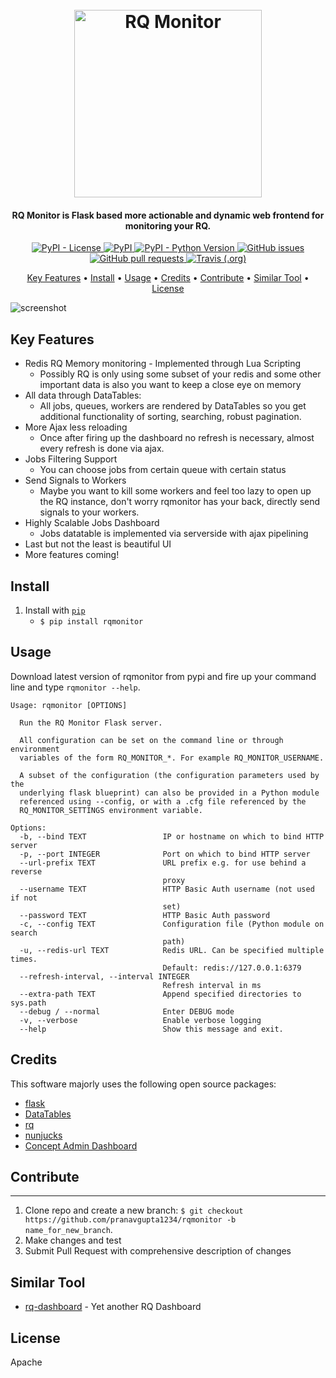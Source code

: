 <h1 align="center">
  <br>
  <a href="#"><img src="https://raw.githubusercontent.com/pranavgupta1234/rqmonitor/master/artifacts/rqmonitor.png" alt="RQ Monitor" height="300" width="300"></a>
  <br>
</h1>

<h4 align="center">RQ Monitor is Flask based more actionable and dynamic web frontend for monitoring your RQ.</h4>

<p align="center">
  <a href="https://opensource.org/licenses/Apache-2.0">
    <img alt="PyPI - License" src="https://img.shields.io/pypi/l/rqmonitor?style=for-the-badge">
  </a>
  <a href="https://pypi.org/project/rqmonitor/">
    <img alt="PyPI" src="https://img.shields.io/pypi/v/rqmonitor?style=for-the-badge">
  </a>
  <a href="https://pypi.org/project/rqmonitor/">
    <img alt="PyPI - Python Version" src="https://img.shields.io/pypi/pyversions/rqmonitor?style=for-the-badge">
  </a>
  <a href="https://github.com/pranavgupta1234/rqmonitor/issues">
    <img alt="GitHub issues" src="https://img.shields.io/github/issues/pranavgupta1234/rqmonitor?style=for-the-badge">
  </a>
  <a href="https://github.com/pranavgupta1234/rqmonitor/pulls">
    <img alt="GitHub pull requests" src="https://img.shields.io/github/issues-pr/pranavgupta1234/rqmonitor?style=for-the-badge">
  </a>
  <a href="#">
    <img alt="Travis (.org)" src="https://img.shields.io/travis/pranavgupta1234/rqmonitor?style=for-the-badge">
  </a>
</p>

<p align="center">
  <a href="#key-features">Key Features</a> •
  <a href="#install">Install</a> •
  <a href="#usage">Usage</a> •
  <a href="#credits">Credits</a> •
  <a href="#contribute">Contribute</a> •
  <a href="#similar-tool">Similar Tool</a> •
  <a href="#license">License</a>
</p>

![screenshot](artifacts/demo.gif)

## Key Features

* Redis RQ Memory monitoring - Implemented through Lua Scripting
  - Possibly RQ is only using some subset of your redis and some other important data is also you want to keep a close eye on memory
* All data through DataTables:
  - All jobs, queues, workers are rendered by DataTables so you get additional functionality of sorting, searching, robust pagination.
* More Ajax less reloading
  - Once after firing up the dashboard no refresh is necessary, almost every refresh is done via ajax.  
* Jobs Filtering Support
  - You can choose jobs from certain queue with certain status
* Send Signals to Workers
  - Maybe you want to kill some workers and feel too lazy to open up the RQ instance, don't worry rqmonitor has your back, directly send signals to your workers.
* Highly Scalable Jobs Dashboard
  - Jobs datatable is implemented via serverside with ajax pipelining 
* Last but not the least is beautiful UI
* More features coming!


## Install

1. Install with [`pip`](https://pypi.org/project/rqmonitor/)
    + `$ pip install rqmonitor`


## Usage

Download latest version of rqmonitor from pypi and fire up your command line and type `rqmonitor --help`.

```
Usage: rqmonitor [OPTIONS]

  Run the RQ Monitor Flask server.

  All configuration can be set on the command line or through environment
  variables of the form RQ_MONITOR_*. For example RQ_MONITOR_USERNAME.

  A subset of the configuration (the configuration parameters used by the
  underlying flask blueprint) can also be provided in a Python module
  referenced using --config, or with a .cfg file referenced by the
  RQ_MONITOR_SETTINGS environment variable.

Options:
  -b, --bind TEXT                 IP or hostname on which to bind HTTP server
  -p, --port INTEGER              Port on which to bind HTTP server
  --url-prefix TEXT               URL prefix e.g. for use behind a reverse
                                  proxy
  --username TEXT                 HTTP Basic Auth username (not used if not
                                  set)
  --password TEXT                 HTTP Basic Auth password
  -c, --config TEXT               Configuration file (Python module on search
                                  path)
  -u, --redis-url TEXT            Redis URL. Can be specified multiple times.
                                  Default: redis://127.0.0.1:6379
  --refresh-interval, --interval INTEGER
                                  Refresh interval in ms
  --extra-path TEXT               Append specified directories to sys.path
  --debug / --normal              Enter DEBUG mode
  -v, --verbose                   Enable verbose logging
  --help                          Show this message and exit.
```




## Credits

This software majorly uses the following open source packages:

- [flask](https://github.com/pallets/flask)
- [DataTables](https://github.com/DataTables/DataTables)
- [rq](https://github.com/rq/rq)
- [nunjucks](https://mozilla.github.io/nunjucks/)
- [Concept Admin Dashboard](https://github.com/puikinsh/concept)


## Contribute
---

1. Clone repo and create a new branch: `$ git checkout https://github.com/pranavgupta1234/rqmonitor -b name_for_new_branch`.
2. Make changes and test
3. Submit Pull Request with comprehensive description of changes


## Similar Tool

- [rq-dashboard](https://github.com/Parallels/rq-dashboard) - Yet another RQ Dashboard


## License

Apache
